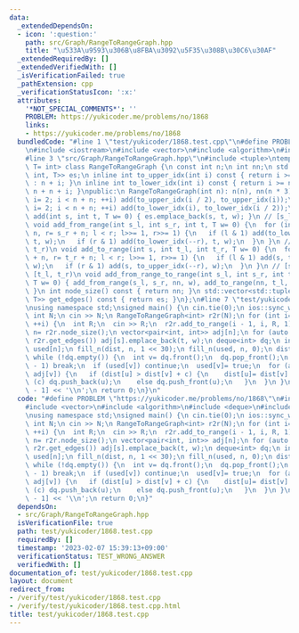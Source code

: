 ```yaml
---
data:
  _extendedDependsOn:
  - icon: ':question:'
    path: src/Graph/RangeToRangeGraph.hpp
    title: "\u533A\u9593\u306B\u8FBA\u3092\u5F35\u308B\u30C6\u30AF"
  _extendedRequiredBy: []
  _extendedVerifiedWith: []
  _isVerificationFailed: true
  _pathExtension: cpp
  _verificationStatusIcon: ':x:'
  attributes:
    '*NOT_SPECIAL_COMMENTS*': ''
    PROBLEM: https://yukicoder.me/problems/no/1868
    links:
    - https://yukicoder.me/problems/no/1868
  bundledCode: "#line 1 \"test/yukicoder/1868.test.cpp\"\n#define PROBLEM \"https://yukicoder.me/problems/no/1868\"\
    \n#include <iostream>\n#include <vector>\n#include <algorithm>\n#include <deque>\n\
    #line 3 \"src/Graph/RangeToRangeGraph.hpp\"\n#include <tuple>\ntemplate <typename\
    \ T= int> class RangeToRangeGraph {\n const int n;\n int nn;\n std::vector<std::tuple<int,\
    \ int, T>> es;\n inline int to_upper_idx(int i) const { return i >= n ? i - n\
    \ : n + i; }\n inline int to_lower_idx(int i) const { return i >= n ? i - n :\
    \ n + n + i; }\npublic:\n RangeToRangeGraph(int n): n(n), nn(n * 3) {\n  for (int\
    \ i= 2; i < n + n; ++i) add(to_upper_idx(i / 2), to_upper_idx(i));\n  for (int\
    \ i= 2; i < n + n; ++i) add(to_lower_idx(i), to_lower_idx(i / 2));\n }\n void\
    \ add(int s, int t, T w= 0) { es.emplace_back(s, t, w); }\n // [s_l, s_r) -> t\n\
    \ void add_from_range(int s_l, int s_r, int t, T w= 0) {\n  for (int l= s_l +\
    \ n, r= s_r + n; l < r; l>>= 1, r>>= 1) {\n   if (l & 1) add(to_lower_idx(l++),\
    \ t, w);\n   if (r & 1) add(to_lower_idx(--r), t, w);\n  }\n }\n // s -> [t_l,\
    \ t_r)\n void add_to_range(int s, int t_l, int t_r, T w= 0) {\n  for (int l= t_l\
    \ + n, r= t_r + n; l < r; l>>= 1, r>>= 1) {\n   if (l & 1) add(s, to_upper_idx(l++),\
    \ w);\n   if (r & 1) add(s, to_upper_idx(--r), w);\n  }\n }\n // [s_l, s_r) ->\
    \ [t_l, t_r)\n void add_from_range_to_range(int s_l, int s_r, int t_l, int t_r,\
    \ T w= 0) { add_from_range(s_l, s_r, nn, w), add_to_range(nn, t_l, t_r, 0), ++nn;\
    \ }\n int node_size() const { return nn; }\n std::vector<std::tuple<int, int,\
    \ T>> get_edges() const { return es; }\n};\n#line 7 \"test/yukicoder/1868.test.cpp\"\
    \nusing namespace std;\nsigned main() {\n cin.tie(0);\n ios::sync_with_stdio(0);\n\
    \ int N;\n cin >> N;\n RangeToRangeGraph<int> r2r(N);\n for (int i= 1; i < N;\
    \ ++i) {\n  int R;\n  cin >> R;\n  r2r.add_to_range(i - 1, i, R, 1);\n }\n int\
    \ n= r2r.node_size();\n vector<pair<int, int>> adj[n];\n for (auto [s, t, w]:\
    \ r2r.get_edges()) adj[s].emplace_back(t, w);\n deque<int> dq;\n int dist[n],\
    \ used[n];\n fill_n(dist, n, 1 << 30);\n fill_n(used, n, 0);\n dist[0]= 0;\n dq.push_back(0);\n\
    \ while (!dq.empty()) {\n  int v= dq.front();\n  dq.pop_front();\n  if (v == N\
    \ - 1) break;\n  if (used[v]) continue;\n  used[v]= true;\n  for (auto [u, c]:\
    \ adj[v]) {\n   if (dist[u] > dist[v] + c) {\n    dist[u]= dist[v] + c;\n    if\
    \ (c) dq.push_back(u);\n    else dq.push_front(u);\n   }\n  }\n }\n cout << dist[N\
    \ - 1] << '\\n';\n return 0;\n}\n"
  code: "#define PROBLEM \"https://yukicoder.me/problems/no/1868\"\n#include <iostream>\n\
    #include <vector>\n#include <algorithm>\n#include <deque>\n#include \"src/Graph/RangeToRangeGraph.hpp\"\
    \nusing namespace std;\nsigned main() {\n cin.tie(0);\n ios::sync_with_stdio(0);\n\
    \ int N;\n cin >> N;\n RangeToRangeGraph<int> r2r(N);\n for (int i= 1; i < N;\
    \ ++i) {\n  int R;\n  cin >> R;\n  r2r.add_to_range(i - 1, i, R, 1);\n }\n int\
    \ n= r2r.node_size();\n vector<pair<int, int>> adj[n];\n for (auto [s, t, w]:\
    \ r2r.get_edges()) adj[s].emplace_back(t, w);\n deque<int> dq;\n int dist[n],\
    \ used[n];\n fill_n(dist, n, 1 << 30);\n fill_n(used, n, 0);\n dist[0]= 0;\n dq.push_back(0);\n\
    \ while (!dq.empty()) {\n  int v= dq.front();\n  dq.pop_front();\n  if (v == N\
    \ - 1) break;\n  if (used[v]) continue;\n  used[v]= true;\n  for (auto [u, c]:\
    \ adj[v]) {\n   if (dist[u] > dist[v] + c) {\n    dist[u]= dist[v] + c;\n    if\
    \ (c) dq.push_back(u);\n    else dq.push_front(u);\n   }\n  }\n }\n cout << dist[N\
    \ - 1] << '\\n';\n return 0;\n}"
  dependsOn:
  - src/Graph/RangeToRangeGraph.hpp
  isVerificationFile: true
  path: test/yukicoder/1868.test.cpp
  requiredBy: []
  timestamp: '2023-02-07 15:39:13+09:00'
  verificationStatus: TEST_WRONG_ANSWER
  verifiedWith: []
documentation_of: test/yukicoder/1868.test.cpp
layout: document
redirect_from:
- /verify/test/yukicoder/1868.test.cpp
- /verify/test/yukicoder/1868.test.cpp.html
title: test/yukicoder/1868.test.cpp
---
```

